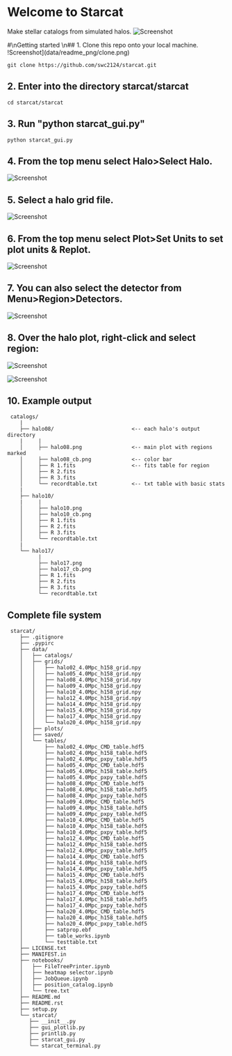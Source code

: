 # Welcome to Starcat
Make stellar catalogs from simulated halos.
![Screenshot](data/readme_png/main.png)
 
#\nGetting started
\n## 1. Clone this repo onto your local machine.
!Screenshot](data/readme_png/clone.png)
        
        
    git clone https://github.com/swc2124/starcat.git

## 2. Enter into the directory starcat/starcat
    
    cd starcat/starcat

## 3. Run "python starcat_gui.py"
    
    python starcat_gui.py

## 4. From the top menu select Halo>Select Halo.
![Screenshot](data/readme_png/halomenu.png)

## 5. Select a halo grid file.
![Screenshot](data/readme_png/selecthalo.png)

## 6. From the top menu select Plot>Set Units to set plot units & Replot.
![Screenshot](data/readme_png/selectunits.png)

## 7. You can also select the detector from Menu>Region>Detectors.
![Screenshot](data/readme_png/detector.png)

## 8. Over the halo plot, right-click and select region:
![Screenshot](data/readme_png/selectregion.png)

![Screenshot](data/readme_png/makecats.png)

## 10. Example output
     
     catalogs/
        |
        ├── halo08/                         <-- each halo's output directory
        |     |
        │     ├── halo08.png                <-- main plot with regions marked
        │     ├── halo08_cb.png             <-- color bar
        │     ├── R 1.fits                  <-- fits table for region
        │     ├── R 2.fits
        │     ├── R 3.fits
        │     └── recordtable.txt           <-- txt table with basic stats
        |
        ├── halo10/
        |     |
        │     ├── halo10.png
        │     ├── halo10_cb.png
        │     ├── R 1.fits
        │     ├── R 2.fits
        │     ├── R 3.fits
        │     └── recordtable.txt
        |
        └── halo17/
              |
              ├── halo17.png
              ├── halo17_cb.png
              ├── R 1.fits
              ├── R 2.fits
              ├── R 3.fits
              └── recordtable.txt
               

## Complete file system
    
     starcat/
        ├── .gitignore
        ├── .pypirc
        ├── data/
        │   ├── catalogs/
        │   ├── grids/
        │   │   ├── halo02_4.0Mpc_h158_grid.npy
        │   │   ├── halo05_4.0Mpc_h158_grid.npy
        │   │   ├── halo08_4.0Mpc_h158_grid.npy
        │   │   ├── halo09_4.0Mpc_h158_grid.npy
        │   │   ├── halo10_4.0Mpc_h158_grid.npy
        │   │   ├── halo12_4.0Mpc_h158_grid.npy
        │   │   ├── halo14_4.0Mpc_h158_grid.npy
        │   │   ├── halo15_4.0Mpc_h158_grid.npy
        │   │   ├── halo17_4.0Mpc_h158_grid.npy
        │   │   └── halo20_4.0Mpc_h158_grid.npy
        │   ├── plots/
        │   ├── saved/
        │   └── tables/
        │       ├── halo02_4.0Mpc_CMD_table.hdf5
        │       ├── halo02_4.0Mpc_h158_table.hdf5
        │       ├── halo02_4.0Mpc_pxpy_table.hdf5
        │       ├── halo05_4.0Mpc_CMD_table.hdf5
        │       ├── halo05_4.0Mpc_h158_table.hdf5
        │       ├── halo05_4.0Mpc_pxpy_table.hdf5
        │       ├── halo08_4.0Mpc_CMD_table.hdf5
        │       ├── halo08_4.0Mpc_h158_table.hdf5
        │       ├── halo08_4.0Mpc_pxpy_table.hdf5
        │       ├── halo09_4.0Mpc_CMD_table.hdf5
        │       ├── halo09_4.0Mpc_h158_table.hdf5
        │       ├── halo09_4.0Mpc_pxpy_table.hdf5
        │       ├── halo10_4.0Mpc_CMD_table.hdf5
        │       ├── halo10_4.0Mpc_h158_table.hdf5
        │       ├── halo10_4.0Mpc_pxpy_table.hdf5
        │       ├── halo12_4.0Mpc_CMD_table.hdf5
        │       ├── halo12_4.0Mpc_h158_table.hdf5
        │       ├── halo12_4.0Mpc_pxpy_table.hdf5
        │       ├── halo14_4.0Mpc_CMD_table.hdf5
        │       ├── halo14_4.0Mpc_h158_table.hdf5
        │       ├── halo14_4.0Mpc_pxpy_table.hdf5
        │       ├── halo15_4.0Mpc_CMD_table.hdf5
        │       ├── halo15_4.0Mpc_h158_table.hdf5
        │       ├── halo15_4.0Mpc_pxpy_table.hdf5
        │       ├── halo17_4.0Mpc_CMD_table.hdf5
        │       ├── halo17_4.0Mpc_h158_table.hdf5
        │       ├── halo17_4.0Mpc_pxpy_table.hdf5
        │       ├── halo20_4.0Mpc_CMD_table.hdf5
        │       ├── halo20_4.0Mpc_h158_table.hdf5
        │       ├── halo20_4.0Mpc_pxpy_table.hdf5
        │       ├── satprop.ebf
        │       ├── table_works.ipynb
        │       └── testtable.txt
        ├── LICENSE.txt
        ├── MANIFEST.in
        ├── notebooks/
        │   ├── FileTreePrinter.ipynb
        │   ├── heatmap selector.ipynb
        │   ├── JobQueue.ipynb
        │   ├── position_catalog.ipynb
        │   └── tree.txt
        ├── README.md
        ├── README.rst
        ├── setup.py
        └── starcat/
           ├── __init__.py
           ├── gui_plotlib.py
           ├── printlib.py
           ├── starcat_gui.py
           └── starcat_terminal.py
